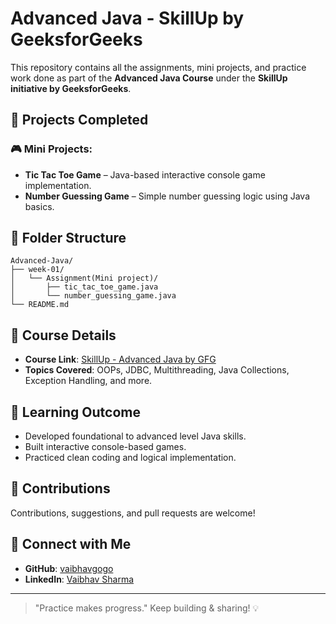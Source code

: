 # Advanced Java - SkillUp by GeeksforGeeks

This repository contains all the assignments, mini projects, and practice work done as part of the **Advanced Java Course** under the **SkillUp initiative by GeeksforGeeks**.

## 🚀 Projects Completed

### 🎮 Mini Projects:
- **Tic Tac Toe Game** – Java-based interactive console game implementation.
- **Number Guessing Game** – Simple number guessing logic using Java basics.

## 📁 Folder Structure
```
Advanced-Java/
├── week-01/
│   └── Assignment(Mini project)/
│       ├── tic_tac_toe_game.java
│       └── number_guessing_game.java
└── README.md
```

## 📌 Course Details
- **Course Link**: [SkillUp - Advanced Java by GFG](https://www.geeksforgeeks.org/batch/skill-up-advanced-java?tab=Chapters)
- **Topics Covered**: OOPs, JDBC, Multithreading, Java Collections, Exception Handling, and more.

## 🧠 Learning Outcome
- Developed foundational to advanced level Java skills.
- Built interactive console-based games.
- Practiced clean coding and logical implementation.

## 🤝 Contributions
Contributions, suggestions, and pull requests are welcome!

## 🔗 Connect with Me
- **GitHub**: [vaibhavgogo](https://github.com/vaibhavgogo)
- **LinkedIn**: [Vaibhav Sharma](https://www.linkedin.com/in/vaibhav-sharma-682584208/)

---

> "Practice makes progress." Keep building & sharing! 💡

